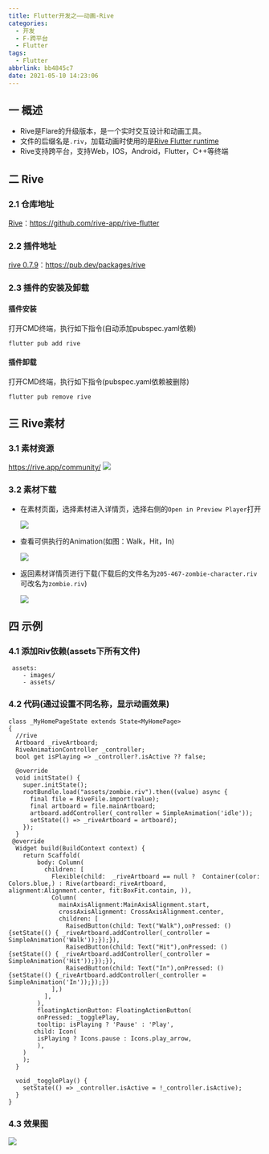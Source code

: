 ```yaml
---
title: Flutter开发之——动画-Rive
categories:
  - 开发
  - F-跨平台
  - Flutter
tags:
  - Flutter
abbrlink: bb4845c7
date: 2021-05-10 14:23:06
---
```

## 一 概述

* Rive是Flare的升级版本，是一个实时交互设计和动画工具。
* 文件的后缀名是`.riv`，加载动画时使用的是[Rive Flutter runtime](https://github.com/rive-app/rive-flutter)
* Rive支持跨平台，支持Web，IOS，Android，Flutter，C++等终端

<!--more-->

## 二 Rive

### 2.1 仓库地址

[Rive](https://github.com/rive-app/rive-flutter)：https://github.com/rive-app/rive-flutter

### 2.2 插件地址

[rive 0.7.9](https://pub.dev/packages/rive)：https://pub.dev/packages/rive

### 2.3 插件的安装及卸载

#### 插件安装

打开CMD终端，执行如下指令(自动添加pubspec.yaml依赖)

```
flutter pub add rive
```

#### 插件卸载

打开CMD终端，执行如下指令(pubspec.yaml依赖被删除)

```
flutter pub remove rive
```

## 三 Rive素材

### 3.1 素材资源

https://rive.app/community/
![][1]

### 3.2 素材下载

* 在素材页面，选择素材进入详情页，选择右侧的`Open in Preview Player`打开

  ![][2]
  
* 查看可供执行的Animation(如图：Walk，Hit，In)

  ![][3]
  
* 返回素材详情页进行下载(下载后的文件名为`205-467-zombie-character.riv`可改名为`zombie.riv`)

  ![][4]
  
## 四 示例

### 4.1 添加Riv依赖(assets下所有文件)

```
 assets:
    - images/
    - assets/
```

### 4.2 代码(通过设置不同名称，显示动画效果)

```
class _MyHomePageState extends State<MyHomePage> 
{
  //rive
  Artboard _riveArtboard;
  RiveAnimationController _controller;
  bool get isPlaying => _controller?.isActive ?? false;

  @override
  void initState() {
    super.initState();
    rootBundle.load("assets/zombie.riv").then((value) async {
      final file = RiveFile.import(value);
      final artboard = file.mainArtboard;
      artboard.addController(_controller = SimpleAnimation('idle'));
      setState(() => _riveArtboard = artboard);
    });
  }
 @override
  Widget build(BuildContext context) {
    return Scaffold(
        body: Column(
          children: [
            Flexible(child:  _riveArtboard == null ?  Container(color: Colors.blue,) : Rive(artboard:_riveArtboard, alignment:Alignment.center, fit:BoxFit.contain, )),
            Column(
              mainAxisAlignment:MainAxisAlignment.start,
              crossAxisAlignment: CrossAxisAlignment.center,
              children: [
                RaisedButton(child: Text("Walk"),onPressed: (){setState(() { _riveArtboard.addController(_controller = SimpleAnimation('Walk'));});}),
                RaisedButton(child: Text("Hit"),onPressed: (){setState(() { _riveArtboard.addController(_controller = SimpleAnimation('Hit'));});}),
                RaisedButton(child: Text("In"),onPressed: (){setState(() {_riveArtboard.addController(_controller = SimpleAnimation('In'));});})
            ],)
          ],
        ),
        floatingActionButton: FloatingActionButton(
        onPressed: _togglePlay,
        tooltip: isPlaying ? 'Pause' : 'Play',
       child: Icon(
        isPlaying ? Icons.pause : Icons.play_arrow,
        ),
    )
    );
  }

  void _togglePlay() {
    setState(() => _controller.isActive = !_controller.isActive);
  }
}
```

### 4.3 效果图
![][5]




[1]:https://jsd.onmicrosoft.cn/gh/PGzxc/CDN/blog-flutter/flutter-rive-web-resouce.png
[2]:https://jsd.onmicrosoft.cn/gh/PGzxc/CDN/blog-flutter/flutter-rive-anim-open-player.png
[3]:https://jsd.onmicrosoft.cn/gh/PGzxc/CDN/blog-flutter/flutter-rive-animation-name.gif
[4]:https://jsd.onmicrosoft.cn/gh/PGzxc/CDN/blog-flutter/flutter-rive-animals-download.png
[5]:https://jsd.onmicrosoft.cn/gh/PGzxc/CDN/blog-flutter/flutter-rive-animal-result.gif